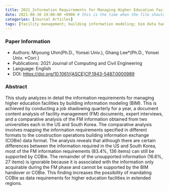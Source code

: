```yaml
---
title: 2021_Information Requirements for Managing Higher Education Facilities Using Building Information Modeling—A Triangular Study of the US and Korean Cases
date: 2021-08-30 19:00:00 +0900 # this is the time when the file should be shown to public
categories: [Journal Articles]
tags: [facility management; building information modeling; bim data handover; higher education facility, construction operations building information exchange; information requirements]     # TAG names should always be lowercase
---
```


### Paper Information
- Authors: Miyoung Uhm(Ph.D., Yonsei Univ.), Ghang Lee*(Ph.D., Yonsei Univ. *Corr.)
- Publications:
2021 Journal of Computing and Civil Engineering
- Language: 
English
- DOI: <https://doi.org/10.1061/(ASCE)CP.1943-5487.0000989>

### Abstract
This study analyzes in detail the information requirements for managing higher education facilities by building information modeling (BIM). This is achieved by conducting a job shadowing quarterly for a year, a document content analysis of facility management (FM) documents, expert interviews, and a comparative analysis of the FM information obtained from two universities each in the US and South Korea. The comparative analysis involves mapping the information requirements specified in different formats to the construction operations building information exchange (COBie) data format. The analysis reveals that although there are certain differences between the information required in the US and South Korea, most of the FM information requirements (83.4%, 136 items) can still be supported by COBie. The remainder of the unsupported information (16.6%, 27 items) is ignorable because it is associated with the information only acquirable during the FM phase and cannot be supported by the BIM handover or COBie. This finding increases the possibility of mandating COBie as data requirements for higher education facilities in extended regions.